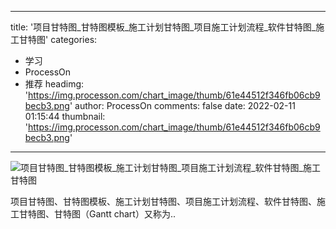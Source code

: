 
---
title: '项目甘特图_甘特图模板_施工计划甘特图_项目施工计划流程_软件甘特图_施工甘特图'
categories: 
 - 学习
 - ProcessOn
 - 推荐
headimg: 'https://img.processon.com/chart_image/thumb/61e44512f346fb06cb9becb3.png'
author: ProcessOn
comments: false
date: 2022-02-11 01:15:44
thumbnail: 'https://img.processon.com/chart_image/thumb/61e44512f346fb06cb9becb3.png'
---

<div>   
<img class="thumb" alt="项目甘特图_甘特图模板_施工计划甘特图_项目施工计划流程_软件甘特图_施工甘特图" src="https://img.processon.com/chart_image/thumb/61e44512f346fb06cb9becb3.png" referrerpolicy="no-referrer">
<p>项目甘特图、甘特图模板、施工计划甘特图、项目施工计划流程、软件甘特图、施工甘特图、甘特图（Gantt chart）又称为..</p>  
</div>
            